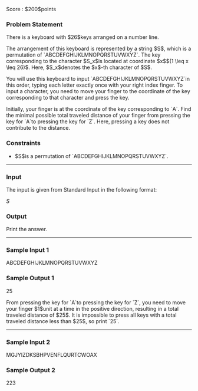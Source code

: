 
<div>

<span>

<span>

<p>
Score : $200$points
</p>

<div>

<section>

### **Problem Statement**

<p>
There is a keyboard with $26$keys arranged on a number line.
</p>

<p>
The arrangement of this keyboard is represented by a string $S$, which is a permutation of `ABCDEFGHIJKLMNOPQRSTUVWXYZ`.
The key corresponding to the character $S_x$is located at coordinate $x$$(1 \leq x \leq 26)$. Here, $S_x$denotes the $x$-th character of $S$.
</p>

<p>
You will use this keyboard to input `ABCDEFGHIJKLMNOPQRSTUVWXYZ`in this order, typing each letter exactly once with your right index finger.
To input a character, you need to move your finger to the coordinate of the key corresponding to that character and press the key.
</p>

<p>
Initially, your finger is at the coordinate of the key corresponding to `A`. Find the minimal possible total traveled distance of your finger from pressing the key for `A`to pressing the key for `Z`. Here, pressing a key does not contribute to the distance.
</p>

</section>

</div>

<div>

<section>

### **Constraints**

<ul>

<li>
$S$is a permutation of `ABCDEFGHIJKLMNOPQRSTUVWXYZ`.
</li>

</ul>

</section>

</div>

---

<div>

<div>

<section>

### **Input**

<p>
The input is given from Standard Input in the following format:
</p>

<div>

$S$
</div>

</section>

</div>

<div>

<section>

### **Output**

<p>
Print the answer.
</p>

</section>

</div>

</div>

---

<div>

<section>

### **Sample Input 1**

<div>

ABCDEFGHIJKLMNOPQRSTUVWXYZ

</div>

</section>

</div>

<div>

<section>

### **Sample Output 1**

<div>

25

</div>

<p>
From pressing the key for `A`to pressing the key for `Z`, you need to move your finger $1$unit at a time in the positive direction, resulting in a total traveled distance of $25$. It is impossible to press all keys with a total traveled distance less than $25$, so print `25`.
</p>

</section>

</div>

---

<div>

<section>

### **Sample Input 2**

<div>

MGJYIZDKSBHPVENFLQURTCWOAX

</div>

</section>

</div>

<div>

<section>

### **Sample Output 2**

<div>

223

</div>

</section>

</div>

</span>

</span>

</div>
